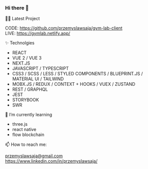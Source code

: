 ### Hi there 👋

👨‍💻 Latest Project

CODE: https://github.com/przemyslawsaja/gym-lab-client        
LIVE: https://gymlab.netlify.app/

✨ Technolgies 

- REACT
- VUE 2 / VUE 3
- NEXT.JS
- JAVASCRIPT / TYPESCRIPT
- CSS3 / SCSS / LESS / STYLED COMPONENTS / BLUEPRINT.JS / MATERIAL UI / TAILWIND
- MOBX.JS / REDUX / CONTEXT + HOOKS / VUEX / ZUSTAND
- REST / GRAPHQL
- JEST
- STORYBOOK 
- SWR

🌱 I’m currently learning
- three.js
- react native
- flow blockchain

📫 How to reach me:

przemyslawsaja@gmail.com <br />
https://www.linkedin.com/in/przemyslawsaja/
